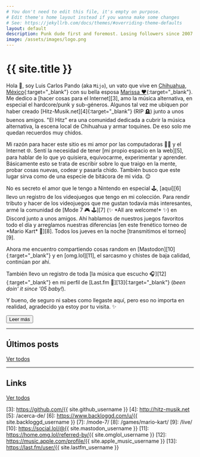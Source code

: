 ```yaml
---
# You don't need to edit this file, it's empty on purpose.
# Edit theme's home layout instead if you wanna make some changes
# See: https://jekyllrb.com/docs/themes/#overriding-theme-defaults
layout: default
description: Punk dude first and foremost. Losing followers since 2007.
image: /assets/images/logo.png
---
```


<h1 class="text-center">{{ site.title }}</h1>

<span class="first-letter">H</span>ola 👋, soy Luis Carlos Pando (aka `Mijo`), un vato que vive en [Chihuahua, México][1]{:target="_blank"} con su bella esposa [Marissa ❤️][2]{:target="_blank"}. Me dedico a [hacer cosas para el Internet][3], amo la música alternativa, en especial el hardcore/punk y sub-géneros. Algunos tal vez me ubiquen por haber creado [Hitz-Musik.net][4]{:target="_blank"} (RIP 🪦) junto a unos buenos amigos. "El Hitz" era una comunidad dedicada a cubrir la música alternativa, la escena local de Chihuahua y armar toquines. De eso solo me quedan recuerdos muy chidos.

Mi razón para hacer este sitio es mi amor por las computadoras 👨‍💻 y el Internet 🌐. Sentí la necesidad de tener [mi propio espacio en la web][5], para hablar de lo que yo quisiera, equivocarme, experimentar y aprender. Básicamente esto se trata de escribir sobre lo que traigo en la mente, probar cosas nuevas, codear y pasarla chido. También busco que este lugar sirva como de una especie de bitácora de mi vida. 😌

<div class="collapse" id="collapseIntro">
No es secreto el amor que le tengo a Nintendo en especial 🕹️, [aquí][6] llevo un registro de los videojuegos que tengo en mi colección. Para rendir tributo y hacer de los videojuegos que me gustan todavía más interesantes, armé la comunidad de [Mode 7 🎮 🕹️][7] (✨ *All are welcome!* ✨) en Discord junto a unos amigos. Ahí hablamos de nuestros juegos favoritos todo el día y arreglamos nuestras diferencias [en este frenético torneo de *Mario Kart* 🏁][8]. Todos los jueves en la noche [transmitimos el torneo][9].

Ahora me encuentro compartiendo cosas random en [Mastodon][10]{:target="_blank"} y en [omg.lol][11], el sarcasmo y chistes de baja calidad, continúan por ahí.

También llevo un registro de toda [la música que escucho 🎧][12]{:target="_blank"} en mi perfil de [Last.fm 🎵][13]{:target="_blank"} (*been doin' it since '05 baby!*).

Y bueno, de seguro ni sabes como llegaste aquí, pero eso no importa en realidad, agradecido ya estoy por tu visita. ✨
</div>

<button id="btn-read-more" class="btn btn-primary collapsed" data-toggle="collapse" href="#collapseIntro" role="button" aria-expanded="false" aria-controls="collapseIntro">
    <i class="fa-solid fa-plus"></i> Leer más
</button>

---

<h2>Últimos posts</h2>

<ul id="latest-posts"></ul>

<a class="btn btn-primary" href="https://blog.{{ site.domain }}/">
    <i class="fa-solid fa-comment"></i> Ver todos
</a>

---

<h2>Links</h2>

<ul id="bookmarks"></ul>

<a class="btn btn-primary" href="https://{{ site.domain }}/links">
    <i class="fa-solid fa-link"></i> Ver todos
</a>

[1]: https://es.wikipedia.org/wiki/Chihuahua_(Chihuahua)
[2]: https://www.instagram.com/primitivegirl
[3]: https://github.com/{{ site.github_username }}
[4]: http://hitz-musik.net
[5]: /acerca-de/
[6]: https://www.backloggd.com/u/{{ site.backloggd_username }}
[7]: /mode-7/
[8]: /games/mario-kart/
[9]: /live/
[10]: https://social.lol/@{{ site.mastodon_username }}
[11]: https://home.omg.lol/referred-by/{{ site.omglol_username }}
[12]: https://music.apple.com/profile/{{ site.apple_music_username }}
[13]: https://last.fm/user/{{ site.lastfm_username }}
